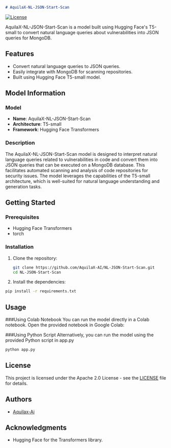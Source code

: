 ```markdown
# AquilaX-NL-JSON-Start-Scan
```

[![License](https://img.shields.io/badge/license-Apache%202.0-blue.svg)](LICENSE)

AquilaX-NL-JSON-Start-Scan is a model built using Hugging Face's T5-small to convert natural language queries about vulnerabilities into JSON queries for MongoDB.

## Features
- Convert natural language queries to JSON queries.
- Easily integrate with MongoDB for scanning repositories.
- Built using Hugging Face T5-small model.

## Model Information

### Model
- **Name**: AquilaX-NL-JSON-Start-Scan
- **Architecture**: T5-small
- **Framework**: Hugging Face Transformers

### Description
The AquilaX-NL-JSON-Start-Scan model is designed to interpret natural language queries related to vulnerabilities in code and convert them into JSON queries that can be executed on a MongoDB database. This facilitates automated scanning and analysis of code repositories for security issues. The model leverages the capabilities of the T5-small architecture, which is well-suited for natural language understanding and generation tasks.

## Getting Started

### Prerequisites
- Hugging Face Transformers
- torch

### Installation
1. Clone the repository:
   ```bash
   git clone https://github.com/AquilaX-AI/NL-JSON-Start-Scan.git
   cd NL-JSON-Start-Scan

2. Install the dependencies:
```bash
pip install -r requirements.txt
```

## Usage

###Using Colab Notebook
You can run the model directly in a Colab notebook. Open the provided notebook in Google Colab:

###Using Python Script
Alternatively, you can run the model using the provided Python script in app.py
```bash
python app.py
```
## License
This project is licensed under the Apache 2.0 License - see the [LICENSE](LICENSE) file for details.


## Authors
- [Aquilax-Ai](https://huggingface.co/AquilaX-AI)

## Acknowledgments
- Hugging Face for the Transformers library.
